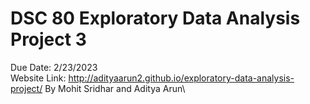 # DSC 80 Exploratory Data Analysis Project 3
Due Date: 2/23/2023\
Website Link: http://adityaarun2.github.io/exploratory-data-analysis-project/
By Mohit Sridhar and Aditya Arun\
